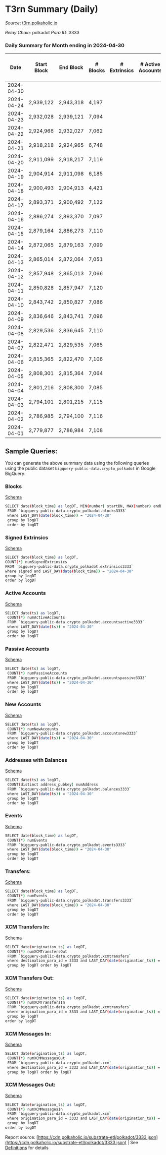 # T3rn Summary (Daily)

_Source_: [t3rn.polkaholic.io](https://t3rn.polkaholic.io)

*Relay Chain*: polkadot
*Para ID*: 3333



### Daily Summary for Month ending in 2024-04-30


| Date    | Start Block | End Block | # Blocks | # Extrinsics | # Active Accounts | # Passive Accounts | # New Accounts | # Addresses | # Events  | # Transfers ($USD) | # XCM Transfers In ($USD) | # XCM Transfers Out ($USD) | # XCM In | # XCM Out | Issues |
|---------|-------------|-----------|----------|--------------|-------------------|--------------------|----------------|-------------|-----------|--------------------|---------------------------|----------------------------|----------|-----------|--------|
| 2024-04-30 |  |  |  |  |  |  |  |  |  |   |   |   |  |  |  |
| 2024-04-24 | 2,939,122 | 2,943,318 | 4,197 |  |  |  |  |  | 8,397 |   |   |   |  |  |  |
| 2024-04-23 | 2,932,028 | 2,939,121 | 7,094 |  |  |  |  | 1 | 14,195 |   |   |   |  |  |  |
| 2024-04-22 | 2,924,966 | 2,932,027 | 7,062 |  |  |  |  |  | 14,131 |   |   |   |  |  |  |
| 2024-04-21 | 2,918,218 | 2,924,965 | 6,748 |  |  |  |  | 1 | 13,502 |   |   |   |  |  |  |
| 2024-04-20 | 2,911,099 | 2,918,217 | 7,119 |  |  |  |  |  | 14,245 |   |   |   |  |  |  |
| 2024-04-19 | 2,904,914 | 2,911,098 | 6,185 |  |  |  |  | 1 | 12,377 |   |   |   |  |  |  |
| 2024-04-18 | 2,900,493 | 2,904,913 | 4,421 |  |  |  |  | 1 | 8,847 |   |   |   |  |  |  |
| 2024-04-17 | 2,893,371 | 2,900,492 | 7,122 |  |  |  |  | 1 | 14,251 |   |   |   |  |  |  |
| 2024-04-16 | 2,886,274 | 2,893,370 | 7,097 |  |  |  |  | 1 | 14,201 |   |   |   |  |  |  |
| 2024-04-15 | 2,879,164 | 2,886,273 | 7,110 |  |  |  |  | 1 | 14,227 |   |   |   |  |  |  |
| 2024-04-14 | 2,872,065 | 2,879,163 | 7,099 |  |  |  |  | 1 | 14,205 |   |   |   |  |  |  |
| 2024-04-13 | 2,865,014 | 2,872,064 | 7,051 |  |  |  |  | 1 | 14,109 |   |   |   |  |  |  |
| 2024-04-12 | 2,857,948 | 2,865,013 | 7,066 |  |  |  |  | 1 | 14,139 |   |   |   |  |  |  |
| 2024-04-11 | 2,850,828 | 2,857,947 | 7,120 |  |  |  |  | 1 | 14,247 |   |   |   |  |  |  |
| 2024-04-10 | 2,843,742 | 2,850,827 | 7,086 |  |  |  |  | 1 | 14,179 |   |   |   |  |  |  |
| 2024-04-09 | 2,836,646 | 2,843,741 | 7,096 |  |  |  |  | 1 | 14,199 |   |   |   |  |  |  |
| 2024-04-08 | 2,829,536 | 2,836,645 | 7,110 |  |  |  |  | 1 | 14,227 |   |   |   |  |  |  |
| 2024-04-07 | 2,822,471 | 2,829,535 | 7,065 |  |  |  |  | 1 | 14,133 |   |   |   |  |  |  |
| 2024-04-06 | 2,815,365 | 2,822,470 | 7,106 |  |  |  |  | 1 | 14,219 |   |   |   |  |  |  |
| 2024-04-05 | 2,808,301 | 2,815,364 | 7,064 |  |  |  |  | 1 | 14,135 |   |   |   |  |  |  |
| 2024-04-04 | 2,801,216 | 2,808,300 | 7,085 |  |  |  |  | 1 | 14,177 |   |   |   |  |  |  |
| 2024-04-03 | 2,794,101 | 2,801,215 | 7,115 |  |  |  |  | 1 | 14,237 |   |   |   |  |  |  |
| 2024-04-02 | 2,786,985 | 2,794,100 | 7,116 |  |  |  |  | 1 | 14,239 |   |   |   |  |  |  |
| 2024-04-01 | 2,779,877 | 2,786,984 | 7,108 |  |  |  |  | 1 | 14,223 |   |   |   |  |  |  |

## Sample Queries:
You can generate the above summary data using the following queries using the public dataset `bigquery-public-data.crypto_polkadot` in Google BigQuery:


### Blocks 

[Schema](https://github.com/colorfulnotion/substrate-etl/blob/main/schema/blocks.json)

```bash
SELECT date(block_time) as logDT, MIN(number) startBN, MAX(number) endBN, COUNT(*) numBlocks 
 FROM `bigquery-public-data.crypto_polkadot.blocks3333`  
 where LAST_DAY(date(block_time)) = "2024-04-30" 
 group by logDT 
 order by logDT
```

### Signed Extrinsics 

[Schema](https://github.com/colorfulnotion/substrate-etl/blob/main/schema/extrinsics.json)

```bash
SELECT date(block_time) as logDT, 
COUNT(*) numSignedExtrinsics 
FROM `bigquery-public-data.crypto_polkadot.extrinsics3333`  
where signed and LAST_DAY(date(block_time)) = "2024-04-30" 
group by logDT 
order by logDT
```

### Active Accounts 

[Schema](https://github.com/colorfulnotion/substrate-etl/blob/main/schema/accountsactive.json)

```bash
SELECT date(ts) as logDT, 
 COUNT(*) numActiveAccounts 
 FROM `bigquery-public-data.crypto_polkadot.accountsactive3333` 
 where LAST_DAY(date(ts)) = "2024-04-30" 
 group by logDT 
 order by logDT
```

### Passive Accounts 

[Schema](https://github.com/colorfulnotion/substrate-etl/blob/main/schema/accountspassive.json)

```bash
SELECT date(ts) as logDT, 
 COUNT(*) numPassiveAccounts 
 FROM `bigquery-public-data.crypto_polkadot.accountspassive3333` 
 where LAST_DAY(date(ts)) = "2024-04-30" 
 group by logDT 
 order by logDT
```

### New Accounts 

[Schema](https://github.com/colorfulnotion/substrate-etl/blob/main/schema/accountsnew.json)

```bash
SELECT date(ts) as logDT, 
 COUNT(*) numNewAccounts 
 FROM `bigquery-public-data.crypto_polkadot.accountsnew3333` 
 where LAST_DAY(date(ts)) = "2024-04-30" 
 group by logDT
 order by logDT
```

### Addresses with Balances 

[Schema](https://github.com/colorfulnotion/substrate-etl/blob/main/schema/balances.json)

```bash
SELECT date(ts) as logDT,
 COUNT(distinct address_pubkey) numAddress 
 FROM `bigquery-public-data.crypto_polkadot.balances3333` 
 where LAST_DAY(date(ts)) = "2024-04-30" 
 group by logDT 
 order by logDT
```

### Events 

[Schema](https://github.com/colorfulnotion/substrate-etl/blob/main/schema/events.json)

```bash
SELECT date(block_time) as logDT, 
 COUNT(*) numEvents 
 FROM `bigquery-public-data.crypto_polkadot.events3333` 
 where LAST_DAY(date(block_time)) = "2024-04-30" 
 group by logDT 
 order by logDT
```

### Transfers:

[Schema](https://github.com/colorfulnotion/substrate-etl/blob/main/schema/transfers.json)

```bash
SELECT date(block_time) as logDT, 
 COUNT(*) numEvents 
 FROM `bigquery-public-data.crypto_polkadot.transfers3333` 
 where LAST_DAY(date(block_time)) = "2024-04-30" 
 group by logDT 
 order by logDT
```

### XCM Transfers In: 

[Schema](https://github.com/colorfulnotion/substrate-etl/blob/main/schema/xcmtransfers.json)

```bash
SELECT date(origination_ts) as logDT, 
 COUNT(*) numXCMTransfersOut 
 FROM `bigquery-public-data.crypto_polkadot.xcmtransfers` 
 where destination_para_id = 3333 and LAST_DAY(date(origination_ts)) = "2024-04-30" 
 group by logDT order by logDT
```

### XCM Transfers Out: 

[Schema](https://github.com/colorfulnotion/substrate-etl/blob/main/schema/xcmtransfers.json)

```bash
SELECT date(origination_ts) as logDT, 
 COUNT(*) numXCMTransfersIn 
 FROM `bigquery-public-data.crypto_polkadot.xcmtransfers` 
 where origination_para_id = 3333 and LAST_DAY(date(origination_ts)) = "2024-04-30" 
 group by logDT 
order by logDT
```

### XCM Messages In: 

[Schema](https://github.com/colorfulnotion/substrate-etl/blob/main/schema/xcm.json)

```bash
SELECT date(origination_ts) as logDT, 
 COUNT(*) numXCMMessagesOut 
 FROM `bigquery-public-data.crypto_polkadot.xcm` 
 where destination_para_id = 3333 and LAST_DAY(date(origination_ts)) = "2024-04-30" 
 group by logDT order by logDT
```

### XCM Messages Out: 

[Schema](https://github.com/colorfulnotion/substrate-etl/blob/main/schema/xcm.json)

```bash
SELECT date(origination_ts) as logDT, 
 COUNT(*) numXCMMessagesIn 
 FROM `bigquery-public-data.crypto_polkadot.xcm` 
 where origination_para_id = 3333 and LAST_DAY(date(origination_ts)) = "2024-04-30" 
 group by logDT 
order by logDT
```


Report source: [https://cdn.polkaholic.io/substrate-etl/polkadot/3333.json](https://cdn.polkaholic.io/substrate-etl/polkadot/3333.json) | See [Definitions](/DEFINITIONS.md) for details

